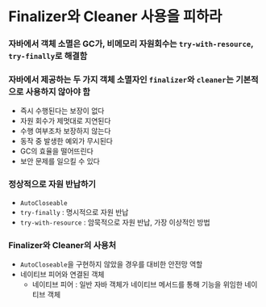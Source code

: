 # Finalizer와 Cleaner 사용을 피하라
### 자바에서 객체 소멸은 GC가, 비메모리 자원회수는 `try-with-resource`, `try-finally`로 해결함
### 자바에서 제공하는 두 가지 객체 소멸자인 `finalizer`와 `cleaner`는 기본적으로 사용하지 않아야 함
* 즉시 수행된다는 보장이 없다
* 자원 회수가 제멋대로 지연된다
* 수행 여부조차 보장하지 않는다
* 동작 중 발생한 예외가 무시된다
* GC의 효율을 떨어뜨린다
* 보안 문제를 일으킬 수 있다
### 정상적으로 자원 반납하기
* `AutoCloseable`
* `try-finally` : 명시적으로 자원 반납
* `try-with-resource` : 암묵적으로 자원 반납, 가장 이상적인 방법
### Finalizer와 Cleaner의 사용처
* `AutoCloseable`을 구현하지 않았을 경우를 대비한 안전망 역할
* 네이티브 피어와 연결된 객체
  * 네이티브 피어 : 일반 자바 객체가 네이티브 메서드를 통해 기능을 위임한 네이티브 객체
